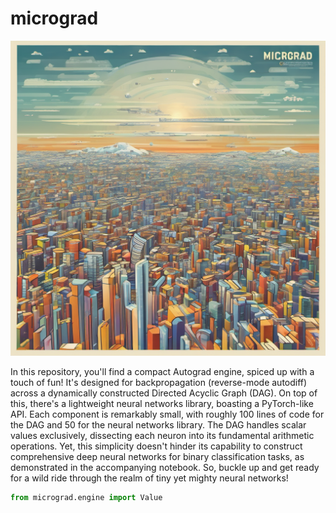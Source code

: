 # micrograd
![Micrograd](./micrograd.png)

In this repository, you'll find a compact Autograd engine, spiced up with a touch of fun! It's designed for backpropagation (reverse-mode autodiff) across a dynamically constructed Directed Acyclic Graph (DAG). On top of this, there's a lightweight neural networks library, boasting a PyTorch-like API. Each component is remarkably small, with roughly 100 lines of code for the DAG and 50 for the neural networks library. The DAG handles scalar values exclusively, dissecting each neuron into its fundamental arithmetic operations. Yet, this simplicity doesn't hinder its capability to construct comprehensive deep neural networks for binary classification tasks, as demonstrated in the accompanying notebook. So, buckle up and get ready for a wild ride through the realm of tiny yet mighty neural networks!
 ```python
 from micrograd.engine import Value
```